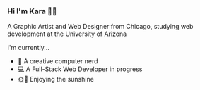 ### Hi I'm Kara 👋🏼

A Graphic Artist and Web Designer from Chicago, studying web development at the University of Arizona

I'm currently...
- 🦄 A creative computer nerd
- 💻 A Full-Stack Web Developer in progress
- 🌞🌵 Enjoying the sunshine

<!--
**kara-krzystan/kara-krzystan** is a ✨ _special_ ✨ repository because its `README.md` (this file) appears on your GitHub profile.

Here are some ideas to get you started:

- 🔭 I’m currently working on ...
- 🌱 I’m currently learning ...
- 👯 I’m looking to collaborate on ...
- 🤔 I’m looking for help with ...
- 💬 Ask me about ...
- 📫 How to reach me: ...
- 😄 Pronouns: ...
- ⚡ Fun fact: ...
-->
